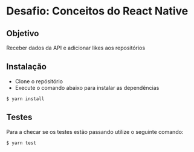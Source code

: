 # Desafio: Conceitos do React Native

## Objetivo

Receber dados da API e adicionar likes aos repositórios

## Instalação

- Clone o repósitório
- Execute o comando abaixo para instalar as dependências

`$ yarn install`

## Testes

Para a checar se os testes estão passando utilize o seguinte comando:

`$ yarn test`

